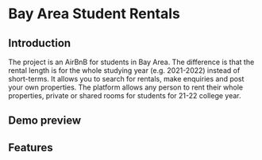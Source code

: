 # Bay Area Student Rentals
## Introduction
The project is an AirBnB for students in Bay Area. The difference is that the rental length is for the whole studying year (e.g. 2021-2022) instead of short-terms. It allows you to search for rentals, make enquiries and post your own properties. The platform allows any person to rent their whole properties, private or shared rooms for students for 21-22 college year.

## Demo preview

## Features
